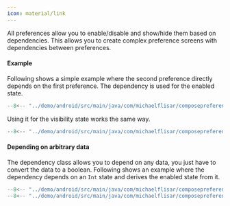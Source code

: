 ```yaml
---
icon: material/link
---
```


All preferences allow you to enable/disable and show/hide them based on dependencies. This allows you to create complex preference screens with dependencies between preferences.

#### Example

Following shows a simple example where the second preference directly depends on the first preference. The dependency is used for the enabled state.

```kotlin
--8<-- "../demo/android/src/main/java/com/michaelflisar/composepreferences/demo/demos/PrefScreenDemo.kt:demo-dependency"
```

Using it for the visibility state works the same way.

```kotlin
--8<-- "../demo/android/src/main/java/com/michaelflisar/composepreferences/demo/demos/PrefScreenDemo.kt:demo-dependency2"
```

#### Depending on arbitrary data

The dependency class allows you to depend on any data, you just have to convert the data to a boolean. Following shows an example where the dependency depends on an `Int` state and derives the enabled state from it.

```kotlin
--8<-- "../demo/android/src/main/java/com/michaelflisar/composepreferences/demo/demos/PrefScreenDemo.kt:demo-dependency3a"
--8<-- "../demo/android/src/main/java/com/michaelflisar/composepreferences/demo/demos/PrefScreenDemo.kt:demo-dependency3b"
```
